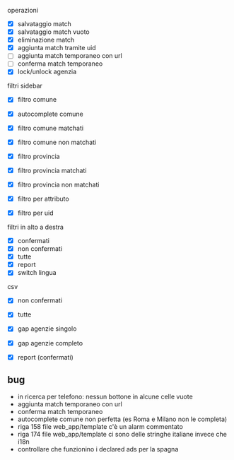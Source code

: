 
operazioni
- [x] salvataggio match
- [x] salvataggio match vuoto
- [x] eliminazione match
- [x] aggiunta match tramite uid
- [ ] aggiunta match temporaneo con url
- [ ] conferma match temporaneo
- [x] lock/unlock agenzia

filtri sidebar
- [x] filtro comune
- [x] autocomplete comune
- [x] filtro comune matchati
- [x] filtro comune non matchati
- [x] filtro provincia
- [x] filtro provincia matchati
- [x] filtro provincia non matchati
- [x] filtro per attributo
- [x] filtro per uid


filtri in alto a destra
- [x] confermati
- [x] non confermati
- [x] tutte
- [x] report
- [x] switch lingua

csv
- [x] non confermati
- [x] tutte
- [x] gap agenzie singolo
- [x] gap agenzie completo
- [x] report (confermati)


## bug 
- in ricerca per telefono: nessun bottone in alcune celle vuote
- aggiunta match temporaneo con url
- conferma match temporaneo
- autocomplete comune non perfetta (es Roma e Milano non le completa)
- riga 158 file web_app/template c'è un alarm commentato
- riga 174 file web_app/template ci sono delle stringhe italiane invece che i18n
- controllare che funzionino i declared ads per la spagna